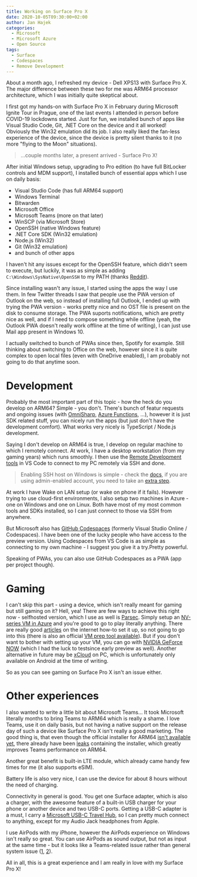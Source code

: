 ```yaml
---
title: Working on Surface Pro X
date: 2020-10-05T09:30:00+02:00
author: Jan Hajek
categories:
  - Microsoft
  - Microsoft Azure
  - Open Source
tags:
  - Surface
  - Codespaces
  - Remove Development
---
```


About a month ago, I refreshed my device - Dell XPS13 with Surface Pro X. The major difference between these two for me was ARM64 processor architecture, which I was initially quite skeptical about.

I first got my hands-on with Surface Pro X in February during Microsoft Ignite Tour in Prague, one of the last events I attended in person before COVID-19 lockdowns started. Just for fun, we installed bunch of apps like Visual Studio Code, Git, .NET Core on the device and it all worked! Obviously the Win32 emulation did its job. I also really liked the fan-less experience of the device, since the device is pretty silent thanks to it (no more "flying to the Moon" situations).

> ...couple months later, a present arrived - Surface Pro X!

After initial Windows setup, upgrading to Pro edition (to have full BitLocker controls and MDM support), I installed bunch of essential apps which I use on daily basis:

- Visual Studio Code (has full ARM64 support)
- Windows Terminal
- Bitwarden
- Microsoft Office
- Microsoft Teams (more on that later)
- WinSCP (via Microsoft Store)
- OpenSSH (native Windows feature)
- .NET Core SDK (Win32 emulation)
- Node.js (Win32)
- Git (Win32 emulation)
- and bunch of other apps

I haven't hit any issues except for the OpenSSH feature, which didn't seem to execute, but luckily, it was as simple as adding `C:\Windows\SysNative\OpenSSH` to my PATH (thanks [Reddit](https://www.reddit.com/r/PowerShell/comments/ic83k8/installing_openssh_on_arm_64_surface_pro_x/g22k08l/)).

Since installing wasn't any issue, I started using the apps the way I use them. In few Twitter threads I saw that people use the PWA version of Outlook on the web, so instead of installing full Outlook, I ended up with trying the PWA version - works pretty nice and no OST file is present on the disk to consume storage. The PWA suports notifications, which are pretty nice as well, and if I need to compose something while offline (yeah, the Outlook PWA doesn't really work offline at the time of writing), I can just use Mail app present in Windows 10.

I actually switched to bunch of PWAs since then, Spotify for example. Still thinking about switching to Office on the web, however since it is quite complex to open local files (even with OneDrive enabled), I am probably not going to do that anytime soon.

# Development
Probably the most important part of this topic - how the heck do you develop on ARM64? Simple - you don't. There's bunch of featur requests and ongoing issues (with [OmniSharp](https://github.com/OmniSharp/omnisharp-vscode/issues/3006), [Azure Functions](https://github.com/Azure/azure-functions-core-tools/issues/2180), ...), however it is just SDK related stuff, you can nicely run the apps (but just don't have the development comfort). What works very nicely is TypeScript / Node.js development.

Saying I don't develop on ARM64 is true, I develop on regular machine to which I remotely connect. At work, I have a desktop workstation (from my gaming years) which runs smoothly. I then use the [Remote Development tools](https://code.visualstudio.com/docs/remote/remote-overview) in VS Code to connect to my PC remotely via SSH and done.

> Enabling SSH host on Windows is simple - check the [docs](https://docs.microsoft.com/en-us/windows-server/administration/openssh/openssh_install_firstuse), if you are using admin-enabled account, you need to take an [extra step](https://superuser.com/questions/1342411/setting-ssh-keys-on-windows-10-openssh-server).

At work I have Wake on LAN setup (or wake on phone if it fails). However trying to use cloud-first environments, I also setup two machines in Azure - one on Windows and one on Linux. Both have most of my most common tools and SDKs installed, so I can just connect to those via SSH from anywhere.

But Microsoft also has [GitHub Codespaces](https://github.com/features/codespaces) (formerly Visual Studio Online / Codespaces). I have been one of the lucky people who have access to the preview version. Using Codespaces from VS Code is as simple as connecting to my own machine - I suggest you give it a try.Pretty powerful.

Speaking of PWAs, you can also use GitHub Codespaces as a PWA (app per project though).

# Gaming
I can't skip this part - using a device, which isn't really meant for gaming but still gaming on it? Hell, yea! There are few ways to achieve this right now - selfhosted version, which I use as well is [Parsec](https://parsecgaming.com/). Simply setup an [NV-series VM in Azure](https://docs.microsoft.com/en-us/azure/virtual-machines/sizes-gpu) and you're good to go to play literally anything. There are really good [articles](https://medium.com/azure-cloud/a-killer-guide-for-cloud-gaming-on-azure-march-2020-1aa56d13fba3) on the internet how-to set it up, so not going to go into this (there is also an official [VM prep tool available](https://github.com/parsec-cloud/Parsec-Cloud-Preparation-Tool)). But if you don't want to bother with setting up your VM, you can go with [NVIDIA GeForce NOW](https://www.nvidia.com/en-us/geforce-now/) (which I had the luck to testsince early preview as well). Another alternative in future may be [xCloud](https://www.xbox.com/en-US/xbox-game-pass/cloud-gaming) on PC, which is unfortunately only available on Android at the time of writing.

So as you can see gaming on Surface Pro X isn't an issue either.

# Other experiences
I also wanted to write a little bit about Microsoft Teams... It took Microsoft literally months to bring Teams to ARM64 which is really a shame. I love Teams, use it on daily basis, but not having a native support on the release day of such a device like Surface Pro X isn't really a good marketing. The good thing is, that even though the official installer for ARM64 [isn't available yet](https://microsoftteams.uservoice.com/forums/555103-public/suggestions/39333265-offer-a-native-windows-on-arm-arm64-version), there already have been [leaks](https://www.onmsft.com/news/microsoft-teams-is-getting-a-native-arm64-version-this-month) containing the installer, which greatly improves Teams performance on ARM64.

Another great benefit is built-in LTE module, which already came handy few times for me (it also supports eSIM).

Battery life is also very nice, I can use the device for about 8 hours without the need of charging.

Connectivity in general is good. You get one Surface adapter, which is also a charger, with the awesome feature of a built-in USB charger for your phone or another device and two USB-C ports. Getting a USB-C adapter is a must, I carry a [Microsoft USB-C Travel Hub](https://www.microsoft.com/en-us/p/microsoft-usb-c-travel-hub/8nlwz0mqk26d), so I can pretty much connect to anything, except for my Audio Jack headphones from Apple.

I use AirPods with my iPhone, however the AirPods experience on Windows isn't really so great. You can use AirPods as sound output, but not as input at the same time - but it looks like a Teams-related issue rather than general system issue ([1](https://answers.microsoft.com/en-us/msoffice/forum/msoffice_o365admin-mso_teams-mso_o365b/microsoft-teams-and-apple-airpod-compatability/8e37c3c2-f8e2-4f51-9888-1a6ea65de713?auth=1), [2](https://microsoftteams.uservoice.com/forums/555103-public/suggestions/33069673-support-for-airpods)).

All in all, this is a great experience and I am really in love with my Surface Pro X!